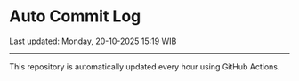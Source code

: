 # Auto Commit Log

Last updated: Monday, 20-10-2025 15:19 WIB

---

This repository is automatically updated every hour using GitHub Actions.
